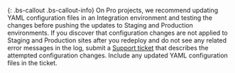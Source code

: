 {: .bs-callout .bs-callout-info}
On Pro projects, we recommend updating YAML configuration files in an Integration environment and testing the changes before pushing the updates to Staging and Production environments. If you discover that configuration changes are not applied to Staging and Production sites after you redeploy and do not see any related error messages in the log, submit a [Support ticket](http://support.magento.com) that describes the attempted configuration changes. Include any updated YAML configuration files in the ticket.
